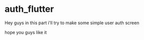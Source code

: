 # auth_flutter

Hey guys in this part i'll try to make some simple user auth screen

hope you guys like it

